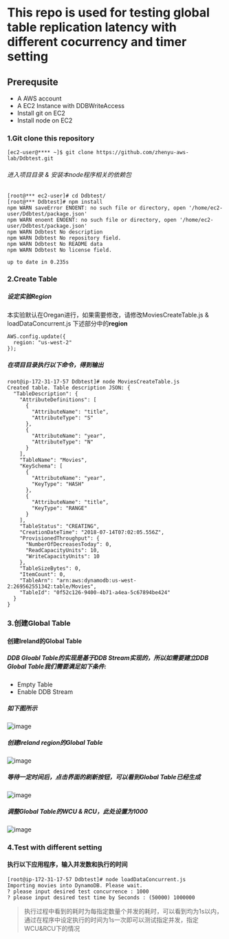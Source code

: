 This repo is used for testing global table replication latency with different cocurrency and timer setting
=========

Prerequsite 
-----

* A AWS account 
* A EC2 Instance with DDBWriteAccess 
* Install git on EC2
* Install node on EC2


### 1.Git clone this repository
`[ec2-user@**** ~]$ git clone https://github.com/zhenyu-aws-lab/Ddbtest.git`


###### 进入项目目录 & 安装本node程序相关的依赖包
```
[root@*** ec2-user]# cd Ddbtest/
[root@*** Ddbtest]# npm install
npm WARN saveError ENOENT: no such file or directory, open '/home/ec2-user/Ddbtest/package.json'
npm WARN enoent ENOENT: no such file or directory, open '/home/ec2-user/Ddbtest/package.json'
npm WARN Ddbtest No description
npm WARN Ddbtest No repository field.
npm WARN Ddbtest No README data
npm WARN Ddbtest No license field.

up to date in 0.235s
```

### 2.Create Table

##### 设定实验Region
本实验默认在Oregan进行，如果需要修改，请修改MoviesCreateTable.js & loadDataConcurrent.js 下述部分中的**region**
```
AWS.config.update({
  region: "us-west-2"
});
```
##### 在项目目录执行以下命令，得到输出

```
root@ip-172-31-17-57 Ddbtest]# node MoviesCreateTable.js
Created table. Table description JSON: {
  "TableDescription": {
    "AttributeDefinitions": [
      {
        "AttributeName": "title",
        "AttributeType": "S"
      },
      {
        "AttributeName": "year",
        "AttributeType": "N"
      }
    ],
    "TableName": "Movies",
    "KeySchema": [
      {
        "AttributeName": "year",
        "KeyType": "HASH"
      },
      {
        "AttributeName": "title",
        "KeyType": "RANGE"
      }
    ],
    "TableStatus": "CREATING",
    "CreationDateTime": "2018-07-14T07:02:05.556Z",
    "ProvisionedThroughput": {
      "NumberOfDecreasesToday": 0,
      "ReadCapacityUnits": 10,
      "WriteCapacityUnits": 10
    },
    "TableSizeBytes": 0,
    "ItemCount": 0,
    "TableArn": "arn:aws:dynamodb:us-west-2:269562551342:table/Movies",
    "TableId": "0f52c126-9400-4b71-a4ea-5c67894be424"
  }
}
```

### 3.创建Global Table
#### 创建Ireland的Global Table
##### DDB Gloabl Table的实现是基于DDB Stream实现的，所以如需要建立DDB Global Table我们需要满足如下条件:
* Empty Table  
* Enable DDB Stream

##### 如下图所示
![image](https://s3-us-west-2.amazonaws.com/zhenyu-github/ddbttest/initialize.jpg)

##### 创建Ireland region的Global Table
![image](https://s3-us-west-2.amazonaws.com/zhenyu-github/ddbttest/create_table.jpg)

##### 等待一定时间后，点击界面的刷新按钮，可以看到Global Table已经生成
![image](https://s3-us-west-2.amazonaws.com/zhenyu-github/ddbttest/global_table.jpg)

##### 调整Global Table的WCU & RCU，此处设置为1000

![image](https://s3-us-west-2.amazonaws.com/zhenyu-github/ddbttest/cocurrency.jpg)


### 4.Test with different setting

#### 执行以下应用程序，输入并发数和执行的时间
```
[root@ip-172-31-17-57 Ddbtest]# node loadDataConcurrent.js
Importing movies into DynamoDB. Please wait.
? please input desired test concurrence : 1000
? please input desired test time by Seconds : (50000) 1000000
```
> 执行过程中看到的耗时为每指定数量个并发的耗时，可以看到均为1s以内，通过在程序中设定执行的时间为1s一次即可以测试指定并发，指定WCU&RCU下的情况




